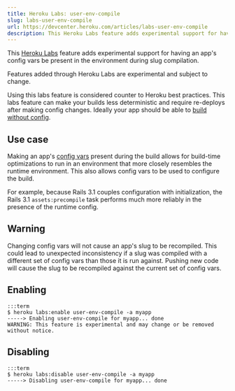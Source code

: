 ```yaml
---
title: Heroku Labs: user-env-compile
slug: labs-user-env-compile
url: https://devcenter.heroku.com/articles/labs-user-env-compile
description: This Heroku Labs feature adds experimental support for having an app's config vars be present in the environment during slug compilation.
---
```


This [Heroku Labs](http://devcenter.heroku.com/categories/labs) feature adds experimental support for having an app's config vars be present in the environment during slug compilation.
 
<p class="warning">
Features added through Heroku Labs are experimental and subject to change.
</p>

<p class='callout'>Using this labs feature is considered counter to Heroku best practices. This labs feature can make your builds less deterministic and require re-deploys after making config changes. Ideally your app should be able to <a href='http://12factor.net/build-release-run'>build without config</a>.</p>

## Use case

Making an app's [config vars](https://devcenter.heroku.com/articles/config-vars) present during the build allows for build-time optimizations to run in an environment that more closely resembles the runtime environment. This also allows config vars to be used to configure the build.

For example, because Rails 3.1 couples configuration with initialization, the Rails 3.1 `assets:precompile` task performs much more reliably in the presence of the runtime config.

## Warning

Changing config vars will not cause an app's slug to be recompiled. This could lead to unexpected inconsistency if a slug was compiled with a different set of config vars than those it is run against. Pushing new code will cause the slug to be recompiled against the current set of config vars.

## Enabling

    :::term
    $ heroku labs:enable user-env-compile -a myapp
    -----> Enabling user-env-compile for myapp... done
    WARNING: This feature is experimental and may change or be removed without notice.

## Disabling

    :::term
    $ heroku labs:disable user-env-compile -a myapp
    -----> Disabling user-env-compile for myapp... done